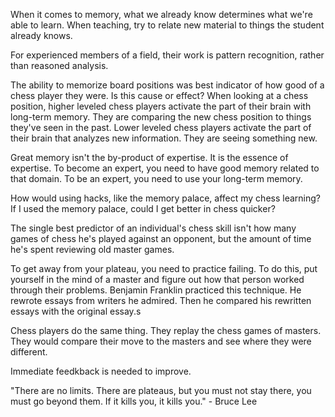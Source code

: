 When it comes to memory, what we already know determines what we're able to learn. 
	When teaching, try to relate new material to things the student already knows.

For experienced members of a field, their work is pattern recognition, rather than reasoned analysis. 

The ability to memorize board positions was best indicator of how good of a chess player they were.
	Is this cause or effect?
When looking at a chess position, higher leveled chess players activate the part of their brain with long-term memory. They are comparing the new chess position to things they've seen in the past. Lower leveled chess players activate the part of their brain that analyzes new information. They are seeing something new.

Great memory isn't the by-product of expertise. It is the essence of expertise.
	To become an expert, you need to have good memory related to that domain. To be an expert, you need to use your long-term memory. 

How would using hacks, like the memory palace, affect my chess learning? If I used the memory palace, could I get better in chess quicker?

The single best predictor of an individual's chess skill isn't how many games of chess he's played against an opponent, but the amount of time he's spent reviewing old master games.

To get away from your plateau, you need to practice failing. To do this, put yourself in the mind of a master and figure out how that person worked through their problems.
	Benjamin Franklin practiced this technique. He rewrote essays from writers he admired. Then he compared his rewritten essays with the original essay.s
	
Chess players do the same thing. They replay the chess games of masters. They would compare their move to the masters and see where they were different.

Immediate feedkback is needed to improve.

"There are no limits. There are plateaus, but you must not stay there, you must go beyond them. If it kills you, it kills you." - Bruce Lee